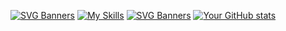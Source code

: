 [![SVG Banners](https://svg-banners.vercel.app/api?type=luminance&text1=💖%20_NineLota_%20💖&width=790&height=100)](https://github.com/Akshay090/svg-banners)
[![My Skills](https://skillicons.dev/icons?i=ts,cs,react,nodejs,js,lua,python,php,html,css,java,rust,c,discord&theme=dark)](https://skillicons.dev)
[![SVG Banners](https://svg-banners.vercel.app/api?type=luminance&text1=About%20Me&width=790&height=100)](https://github.com/Akshay090/svg-banners)
[![Your GitHub stats](https://github-readme-stats.vercel.app/api?username=ImAFrogOwO&theme=dark&show_icons=true)](https://github.com/anuraghazra/github-readme-stats)
